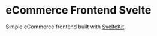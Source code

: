 # eCommerce Frontend Svelte

Simple eCommerce frontend built with [SvelteKit](https://kit.svelte.dev/).
